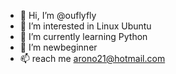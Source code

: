 - 👋 Hi, I’m @ouflyfly
- 👀 I’m interested in Linux Ubuntu
- 🌱 I’m currently learning Python
- 💞️ I’m newbeginner 
- 📫 reach me arono21@hotmail.com

<!---
ouflyfly/ouflyfly is a ✨ special ✨ repository because its `README.md` (this file) appears on your GitHub profile.
You can click the Preview link to take a look at your changes.
--->
